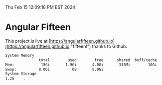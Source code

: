 Thu Feb 15 12:09:18 PM EST 2024

# Angular Fifteen


This project is live at [https://angularfifteen.github.io](https://angularfifteen.github.io "fifteen!") thanks to Github.

```bash
System Memory
               total        used        free      shared  buff/cache   available
Mem:            15Gi       1.9Gi       4.0Gi       310Mi        10Gi        13Gi
Swap:          8.0Gi          0B       8.0Gi
System Storage
1.2G	.
